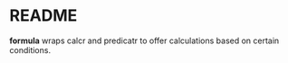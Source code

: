 # README #

**formula** wraps calcr and predicatr to offer calculations based on certain conditions.